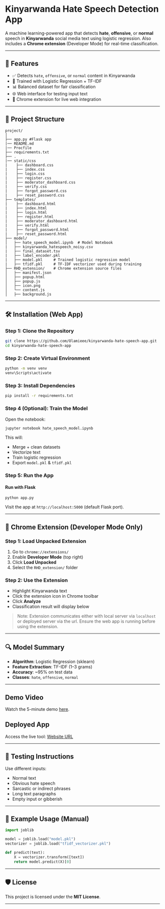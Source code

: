 # Kinyarwanda Hate Speech Detection App

A machine learning-powered app that detects **hate**, **offensive**, or **normal** speech in **Kinyarwanda** social media text using logistic regression. Also includes a **Chrome extension** (Developer Mode) for real-time classification.

---

## 🚀 Features

- ✅ Detects `hate`, `offensive`, or `normal` content in Kinyarwanda
- 🧠 Trained with Logistic Regression + TF-IDF
- 📊 Balanced dataset for fair classification
- 🌐 Web interface for testing input text
- 🧩 Chrome extension for live web integration

---

## 📁 Project Structure

```
project/
│
├── app.py #Flask app
|── README.md
|── Procfile
├── requirements.txt
├── .
|── static/css
|    ├── dashboard.css
|    ├── index.css
|    ├── login.css
|    ├── register.css
|    ├── moderator_dashboard.css
|    ├── verify.css
|    ├── forgot_password.css
|    ├── reset_password.css
├── templates/
|    ├── dashboard.html
|    ├── index.html
|    ├── login.html
|    ├── register.html
|    ├── moderator_dashboard.html
|    ├── verify.html
|    ├── forgot_password.html
|    ├── reset_password.html
├── model/
│   ├── hate_speech_model.ipynb  # Model Notebook
|   ├── kinyarwanda_hatespeech_noisy.csv
|   ├── final_dataset.tsv
|   ├── label_encoder.pkl
|   ├── model.pkl     # Trained logistic regression model
|   ├── tfidf.pkl     # TF-IDF vectorizer used during training
├── RHD_extension/    # Chrome extension source files
│   ├── manifest.json
│   ├── popup.html
│   ├── popup.js
│   ├── icon.png
│   └── content.js
│   ├── background.js
```

---

## 🛠️ Installation (Web App)

### Step 1: Clone the Repository

```bash
git clone https://github.com/Olamieee/kinyarwanda-hate-speech-app.git
cd kinyarwanda-hate-speech-app
```

### Step 2: Create Virtual Environment

```bash
python -m venv venv
venv\Scripts\activate
```

### Step 3: Install Dependencies

```bash
pip install -r requirements.txt
```

### Step 4 (Optional): Train the Model

Open the notebook:

```bash
jupyter notebook hate_speech_model.ipynb
```

This will:
- Merge + clean datasets
- Vectorize text
- Train logistic regression
- Export `model.pkl` & `tfidf.pkl`

### Step 5: Run the App

#### Run with Flask

```bash
python app.py
```

Visit the app at `http://localhost:5000` (default Flask port).

---

## 🧩 Chrome Extension (Developer Mode Only)

### Step 1: Load Unpacked Extension

1. Go to `chrome://extensions/`
2. Enable **Developer Mode** (top right)
3. Click **Load Unpacked**
4. Select the `RHD_extension/` folder

### Step 2: Use the Extension

- Highlight Kinyarwanda text
- Click the extension icon in Chrome toolbar
- Click **Analyze**
- Classification result will display below

> Note: Extension communicates either with local server via `localhost` or deployed server via the url. Ensure the web app is running before using the extension.

---

## 🔍 Model Summary

- **Algorithm**: Logistic Regression (sklearn)
- **Feature Extraction**: TF-IDF (1–3 grams)
- **Accuracy**: ~95% on test data
- **Classes**: `hate`, `offensive`, `normal`

---

## Demo Video
Watch the 5-minute demo [here](video-link).

## Deployed App
Access the live tool: [Website URL](https://kinyarwanda-hatespeech-detection.onrender.com/)

---

## 🧪 Testing Instructions

Use different inputs:
- Normal text
- Obvious hate speech
- Sarcastic or indirect phrases
- Long text paragraphs
- Empty input or gibberish

---

## 🧪 Example Usage (Manual)

```python
import joblib

model = joblib.load("model.pkl")
vectorizer = joblib.load("tfidf_vectorizer.pkl")

def predict(text):
    X = vectorizer.transform([text])
    return model.predict(X)[0]
```

---

## 🛡️ License

This project is licensed under the **MIT License**.

---

